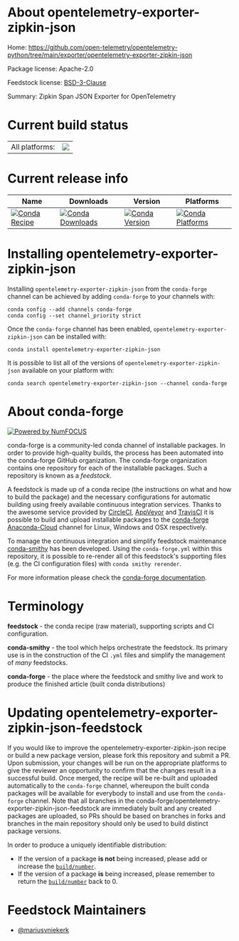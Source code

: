 About opentelemetry-exporter-zipkin-json
========================================

Home: https://github.com/open-telemetry/opentelemetry-python/tree/main/exporter/opentelemetry-exporter-zipkin-json

Package license: Apache-2.0

Feedstock license: [BSD-3-Clause](https://github.com/conda-forge/opentelemetry-exporter-zipkin-json-feedstock/blob/master/LICENSE.txt)

Summary: Zipkin Span JSON Exporter for OpenTelemetry

Current build status
====================


<table><tr><td>All platforms:</td>
    <td>
      <a href="https://dev.azure.com/conda-forge/feedstock-builds/_build/latest?definitionId=13849&branchName=master">
        <img src="https://dev.azure.com/conda-forge/feedstock-builds/_apis/build/status/opentelemetry-exporter-zipkin-json-feedstock?branchName=master">
      </a>
    </td>
  </tr>
</table>

Current release info
====================

| Name | Downloads | Version | Platforms |
| --- | --- | --- | --- |
| [![Conda Recipe](https://img.shields.io/badge/recipe-opentelemetry--exporter--zipkin--json-green.svg)](https://anaconda.org/conda-forge/opentelemetry-exporter-zipkin-json) | [![Conda Downloads](https://img.shields.io/conda/dn/conda-forge/opentelemetry-exporter-zipkin-json.svg)](https://anaconda.org/conda-forge/opentelemetry-exporter-zipkin-json) | [![Conda Version](https://img.shields.io/conda/vn/conda-forge/opentelemetry-exporter-zipkin-json.svg)](https://anaconda.org/conda-forge/opentelemetry-exporter-zipkin-json) | [![Conda Platforms](https://img.shields.io/conda/pn/conda-forge/opentelemetry-exporter-zipkin-json.svg)](https://anaconda.org/conda-forge/opentelemetry-exporter-zipkin-json) |

Installing opentelemetry-exporter-zipkin-json
=============================================

Installing `opentelemetry-exporter-zipkin-json` from the `conda-forge` channel can be achieved by adding `conda-forge` to your channels with:

```
conda config --add channels conda-forge
conda config --set channel_priority strict
```

Once the `conda-forge` channel has been enabled, `opentelemetry-exporter-zipkin-json` can be installed with:

```
conda install opentelemetry-exporter-zipkin-json
```

It is possible to list all of the versions of `opentelemetry-exporter-zipkin-json` available on your platform with:

```
conda search opentelemetry-exporter-zipkin-json --channel conda-forge
```


About conda-forge
=================

[![Powered by
NumFOCUS](https://img.shields.io/badge/powered%20by-NumFOCUS-orange.svg?style=flat&colorA=E1523D&colorB=007D8A)](https://numfocus.org)

conda-forge is a community-led conda channel of installable packages.
In order to provide high-quality builds, the process has been automated into the
conda-forge GitHub organization. The conda-forge organization contains one repository
for each of the installable packages. Such a repository is known as a *feedstock*.

A feedstock is made up of a conda recipe (the instructions on what and how to build
the package) and the necessary configurations for automatic building using freely
available continuous integration services. Thanks to the awesome service provided by
[CircleCI](https://circleci.com/), [AppVeyor](https://www.appveyor.com/)
and [TravisCI](https://travis-ci.com/) it is possible to build and upload installable
packages to the [conda-forge](https://anaconda.org/conda-forge)
[Anaconda-Cloud](https://anaconda.org/) channel for Linux, Windows and OSX respectively.

To manage the continuous integration and simplify feedstock maintenance
[conda-smithy](https://github.com/conda-forge/conda-smithy) has been developed.
Using the ``conda-forge.yml`` within this repository, it is possible to re-render all of
this feedstock's supporting files (e.g. the CI configuration files) with ``conda smithy rerender``.

For more information please check the [conda-forge documentation](https://conda-forge.org/docs/).

Terminology
===========

**feedstock** - the conda recipe (raw material), supporting scripts and CI configuration.

**conda-smithy** - the tool which helps orchestrate the feedstock.
                   Its primary use is in the construction of the CI ``.yml`` files
                   and simplify the management of *many* feedstocks.

**conda-forge** - the place where the feedstock and smithy live and work to
                  produce the finished article (built conda distributions)


Updating opentelemetry-exporter-zipkin-json-feedstock
=====================================================

If you would like to improve the opentelemetry-exporter-zipkin-json recipe or build a new
package version, please fork this repository and submit a PR. Upon submission,
your changes will be run on the appropriate platforms to give the reviewer an
opportunity to confirm that the changes result in a successful build. Once
merged, the recipe will be re-built and uploaded automatically to the
`conda-forge` channel, whereupon the built conda packages will be available for
everybody to install and use from the `conda-forge` channel.
Note that all branches in the conda-forge/opentelemetry-exporter-zipkin-json-feedstock are
immediately built and any created packages are uploaded, so PRs should be based
on branches in forks and branches in the main repository should only be used to
build distinct package versions.

In order to produce a uniquely identifiable distribution:
 * If the version of a package **is not** being increased, please add or increase
   the [``build/number``](https://docs.conda.io/projects/conda-build/en/latest/resources/define-metadata.html#build-number-and-string).
 * If the version of a package **is** being increased, please remember to return
   the [``build/number``](https://docs.conda.io/projects/conda-build/en/latest/resources/define-metadata.html#build-number-and-string)
   back to 0.

Feedstock Maintainers
=====================

* [@mariusvniekerk](https://github.com/mariusvniekerk/)


